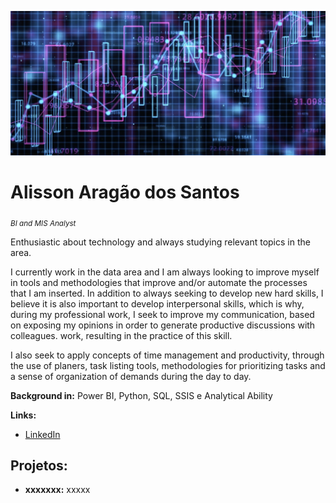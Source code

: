 <p align="center">
  <img src="MSc-Data-Science.jpg" >
</p>

# Alisson Aragão dos Santos
<sub>*BI and MIS Analyst*</sub>

Enthusiastic about technology and always studying relevant topics in the area.

I currently work in the data area and I am always looking to improve myself in tools and methodologies that improve and/or automate the processes that I am inserted.
In addition to always seeking to develop new hard skills, I believe it is also important to develop interpersonal skills, which is why, during my professional work, I seek to improve my communication, based on exposing my opinions in order to generate productive discussions with colleagues. work, resulting in the practice of this skill.

I also seek to apply concepts of time management and productivity, through the use of planers, task listing tools, methodologies for prioritizing tasks and a sense of organization of demands during the day to day.

**Background in:** Power BI, Python, SQL, SSIS e Analytical Ability

**Links:**
* [LinkedIn](https://www.linkedin.com/in/alisson-arag%C3%A3o-dos-santos-459297120/)


## Projetos:

* **xxxxxxx:** xxxxx
